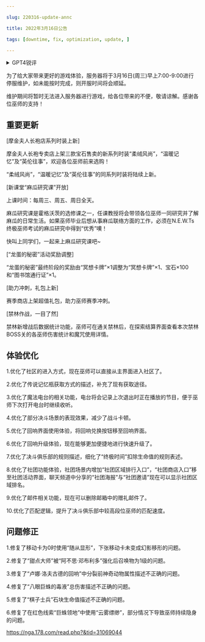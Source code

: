 ---
slug: 220316-update-annc
title: 2022年3月16日公告
tags: [downtime, fix, optimization, update, ]
---
<details>
<summary>GPT4锐评</summary>

</details>
<!--truncate-->


为了给大家带来更好的游戏体验，服务器将于3月16日(周三)早上7:00-9:00进行停服维护，如未能按时完成，则开服时间将会顺延。

维护期间将暂时无法进入服务器进行游戏，给各位带来的不便，敬请谅解。感谢各位巫师的支持！

## 重要更新
[摩金夫人长袍店系列时装上新]

摩金夫人长袍专卖店上架三款宝石售卖的新系列时装“柔绒风尚”，“温暖记忆”及“英伦往事”，欢迎各位巫师前来选购！

“柔绒风尚”，“温暖记忆”及“英伦往事”的同系列时装将陆续上新。

[新课堂“麻瓜研究课”开放]

上课时间：每周三、周五、周日全天。

麻瓜研究课是霍格沃茨的选修课之一，任课教授将会带领各位巫师一同研究并了解麻瓜的日常生活。如果巫师毕业后想从事麻瓜联络方面的工作，必须在N.E.W.Ts终极巫师考试的麻瓜研究中得到“优秀”噢！

快叫上同学们，一起来上麻瓜研究课吧~

[“龙蛋的秘密”活动奖励调整]

“龙蛋的秘密”最终阶段的奖励由“冥想卡牌”×1调整为“冥想卡牌”×1、宝石×100和“图书馆通行证”×1。

[助力冲刺，礼包上新]

赛季商店上架超值礼包，助力巫师赛季冲刺。

[禁林作战，一目了然]

禁林新增战后数据统计功能，巫师可在通关禁林后，在探索结算界面查看本次禁林BOSS关的各巫师伤害统计和魔咒使用详情。

## <span id='optimization'>体验优化</span>
1.优化了社区的进入方式，现在巫师可以直接从主界面进入社区了。

2.优化了传说记忆瓶获取方式的描述，补充了现有获取途径。

3.优化了魔法电台的相关功能，电台将会记录上次退出时正在播放的节目，便于巫师下次打开电台时继续收听。

4.优化了部分决斗场景的表现效果，减少了战斗卡顿。

5.优化了回响界面使用体验，将回响兑换按钮移至回响界面。

6.优化了回响升级体验，现在能够更加便捷地进行快速升级了。

7.优化了决斗俱乐部的规则描述，细化了“终极时间”扣除生命值的规则表述。

8.优化了社团功能体验，社团场景内增加“社团区域排行入口”，“社团商店入口”移至社团活动界面，聊天频道中分享的“社团海报”与“社团邀请”现在可以显示社团区域排名。

9.优化了邮件相关功能，现在可以删除邮箱中的赠礼邮件了。

10.优化了匹配逻辑，提升了决斗俱乐部中较高段位巫师的匹配速度。

## <span id='fix'>问题修正</span>
1.修复了移动卡为0时使用“随从显形”，下张移动卡未变成幻影移形的问题。

2.修复了“甜点大师”被“阿不思·邓布利多”强化后召唤物为1级的问题。

3.修复了“卢娜·洛夫古德的回响”中分裂前神奇动物属性描述不正确的问题。

4.修复了“八眼巨蛛的毒液”总伤害描述不正确的问题。

5.修复了“棋子士兵”石块生命值描述不正确的问题。

6.修复了在红色线索“巨蛛领地”中使用“云雾缥缈”，部分情况下导致巫师持续隐身的问题。

https://nga.178.com/read.php?&tid=31069044